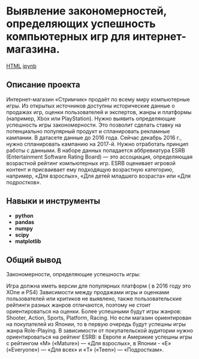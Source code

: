 # Выявление закономерностей, определяющих успешность компьютерных игр для интернет-магазина.

[HTML](https://github.com/OlushkaZ/Portfolio/blob/main/computer%20games/games.html)     [ipynb](https://github.com/OlushkaZ/Portfolio/blob/main/computer%20games/games.ipynb)

## Описание проекта

Интернет-магазин «Стримчик» продаёт по всему миру компьютерные игры. Из открытых источников доступны исторические данные о продажах игр, оценки пользователей и экспертов, жанры и платформы (например, Xbox или PlayStation). Нужно выявить определяющие успешность игры закономерности. Это позволит сделать ставку на потенциально популярный продукт и спланировать рекламные кампании.
В датасете данные до 2016 года. Сейчас декабрь 2016 г., нужно спланировать кампанию на 2017-й. Нужно отработать принцип работы с данными. В наборе данных попадается аббревиатура ESRB (Entertainment Software Rating Board) — это ассоциация, определяющая возрастной рейтинг компьютерных игр. ESRB оценивает игровой контент и присваивает ему подходящую возрастную категорию, например, «Для взрослых», «Для детей младшего возраста» или «Для подростков».

## Навыки и инструменты

- **python**
- **pandas**
- **numpy**
- **scipy**
- **matplotlib**

## 

## Общий вывод

Закономерности, определяющие успешность игры:

Игра должна иметь версии для популярных платформ ( в 2016 году это XOne и PS4)
Зависимости между продажами игры и оценками пользователей или критиков не выявлено, также пользовательские рейтинги разных жанров отличаются, поэтому не стоит ориентироваться на оценки.
Более успешными будут игры жанров: Shooter, Action, Sports, Platform, Racing. Но если магазин ориентирован на покупателей из Японии, то в первую очередь будут успешны игры жанра Role-Playing.
В зависимости от покупательской аудитории нужно ориентироваться на рейтинг ESRB: в Европе и Америкие успешны игры с рейтингом «M» («Mature») — «Для взрослых», в Японии - «E» («Everyone») — «Для всех» и «T» («Teen») — «Подросткам».
